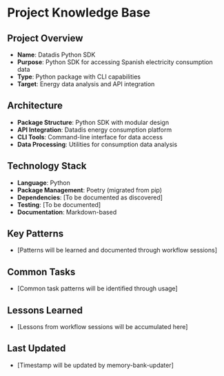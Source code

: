 # Project Knowledge Base

## Project Overview
- **Name**: Datadis Python SDK
- **Purpose**: Python SDK for accessing Spanish electricity consumption data
- **Type**: Python package with CLI capabilities
- **Target**: Energy data analysis and API integration

## Architecture
- **Package Structure**: Python SDK with modular design
- **API Integration**: Datadis energy consumption platform
- **CLI Tools**: Command-line interface for data access
- **Data Processing**: Utilities for consumption data analysis

## Technology Stack
- **Language**: Python
- **Package Management**: Poetry (migrated from pip)
- **Dependencies**: [To be documented as discovered]
- **Testing**: [To be documented]
- **Documentation**: Markdown-based

## Key Patterns
- [Patterns will be learned and documented through workflow sessions]

## Common Tasks
- [Common task patterns will be identified through usage]

## Lessons Learned
- [Lessons from workflow sessions will be accumulated here]

## Last Updated
- [Timestamp will be updated by memory-bank-updater]
